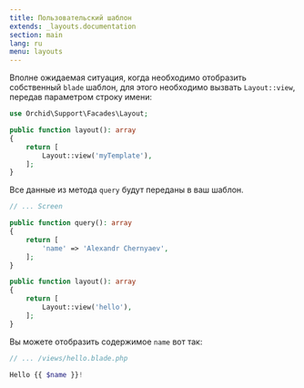 ```yaml
---
title: Пользовательский шаблон
extends: _layouts.documentation
section: main
lang: ru
menu: layouts
---
```



Вполне ожидаемая ситуация, когда необходимо отобразить собственный `blade` шаблон, 
для этого необходимо вызвать `Layout::view`, передав параметром строку имени:

```php
use Orchid\Support\Facades\Layout;

public function layout(): array
{
    return [
        Layout::view('myTemplate'),
    ];
}
```

Все данные из метода `query` будут переданы в ваш шаблон.

```php
// ... Screen

public function query(): array
{
    return [
        'name' => 'Alexandr Chernyaev',
    ];
}

public function layout(): array
{
    return [
        Layout::view('hello'),
    ];
}
```

Вы можете отобразить содержимое `name` вот так:

```php
// ... /views/hello.blade.php

Hello {{ $name }}!
```
